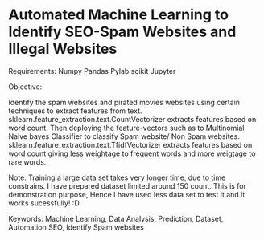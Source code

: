 # Automated Machine Learning to Identify SEO-Spam Websites and Illegal Websites

Requirements:
Numpy
Pandas
Pylab
scikit
Jupyter


Objective: 

Identify the spam websites and pirated movies websites using certain techniques to extract features from text. sklearn.feature_extraction.text.CountVectorizer extracts features based on word count. Then deploying the feature-vectors such as to Multinomial Naive bayes Classifier to classify Spam website/ Non Spam websites. sklearn.feature_extraction.text.TfidfVectorizer extracts features based on word count giving less weightage to frequent words and more weigtage to rare words.

Note: 
Training a large data set takes very longer time, due to time constrains. I have prepared dataset limited around 150 count. This is for demonstration purpose, Hence I have used less data set to test it and it works sucessfully! :D 

Keywords: Machine Learning, Data Analysis, Prediction, Dataset, Automation SEO, Identify Spam websites
